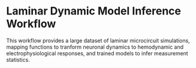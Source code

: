 # Laminar Dynamic Model Inference Workflow
This workflow provides a large dataset of laminar microcircuit simulations, mapping functions to tranform neuronal dynamics to hemodynamic and electrophysiological responses, and trained models to infer measurement statistics.